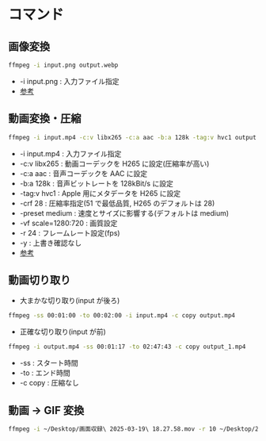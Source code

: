 # コマンド

## 画像変換

```bash
ffmpeg -i input.png output.webp
```

- -i input.png : 入力ファイル指定
- [参考](https://zenn.dev/ruri14/articles/2354079cd1ae9c)

## 動画変換・圧縮

```bash
ffmpeg -i input.mp4 -c:v libx265 -c:a aac -b:a 128k -tag:v hvc1 output.mp4
```

- -i input.mp4 : 入力ファイル指定
- -c:v libx265 : 動画コーデックを H265 に設定(圧縮率が高い)
- -c:a aac : 音声コーデックを AAC に設定
- -b:a 128k : 音声ビットレートを 128kBit/s に設定
- -tag:v hvc1 : Apple 用にメタデータを H265 に設定
- -crf 28 : 圧縮率指定(51 で最低品質, H265 のデフォルトは 28)
- -preset medium : 速度とサイズに影響する(デフォルトは medium)
- -vf scale=1280:720 : 画質設定
- -r 24 : フレームレート設定(fps)
- -y : 上書き確認なし
- [参考](https://trac.ffmpeg.org/wiki/Encode/H.264)

## 動画切り取り

- 大まかな切り取り(input が後ろ)

```bash
ffmpeg -ss 00:01:00 -to 00:02:00 -i input.mp4 -c copy output.mp4
```

- 正確な切り取り(input が前)

```bash
ffmpeg -i output.mp4 -ss 00:01:17 -to 02:47:43 -c copy output_1.mp4
```

- -ss : スタート時間
- -to : エンド時間
- -c copy : 圧縮なし

## 動画 → GIF 変換

```bash
ffmpeg -i ~/Desktop/画面収録\ 2025-03-19\ 18.27.58.mov -r 10 ~/Desktop/20200622.gif
```
